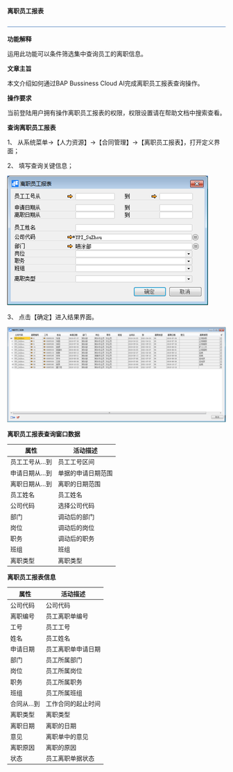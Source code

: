 **离职员工报表**

 ![1574417197089](rlzy_ht/common/headLine.png)

 

**功能解释**

运用此功能可以条件筛选集中查询员工的离职信息。

**文章主旨**

本文介绍如何通过BAP Bussiness Cloud AI完成离职员工报表查询操作。

**操作要求**

当前登陆用户拥有操作离职员工报表的权限，权限设置请在帮助文档中搜索查看。

**查询离职员工报表**

1、 从系统菜单->【人力资源】->【合同管理】->【离职员工报表】，打开定义界面；

2、 填写查询关键信息；

![img](rlzy_ht/离职员工报表1.png)

3、 点击【确定】进入结果界面。

![img](rlzy_ht/离职员工报表2.png)

**离职员工报表查询窗口数据**

| **属性**      | **活动描述**       |
| ------------- | ------------------ |
| 员工工号从…到 | 员工工号区间       |
| 申请日期从…到 | 单据的申请日期范围 |
| 离职日期从…到 | 离职的日期范围     |
| 员工姓名      | 员工姓名           |
| 公司代码      | 选择公司代码       |
| 部门          | 调动后的部门       |
| 岗位          | 调动后的岗位       |
| 职务          | 调动后的职务       |
| 班组          | 班组               |
| 离职类型      | 离职类型           |

**离职员工报表信息**

| **属性**  | **活动描述**       |
| --------- | ------------------ |
| 公司代码  | 公司代码           |
| 离职编号  | 员工离职单编号     |
| 工号      | 员工工号           |
| 姓名      | 员工姓名           |
| 申请日期  | 员工离职单申请日期 |
| 部门      | 员工所属部门       |
| 岗位      | 员工所属岗位       |
| 职务      | 员工所属职务       |
| 班组      | 员工所属班组       |
| 合同从…到 | 工作合同的起止时间 |
| 离职类型  | 离职类型           |
| 离职日期  | 离职的日期         |
| 意见      | 离职单中的意见     |
| 离职原因  | 离职的原因         |
| 状态      | 员工离职单据状态   |

 
